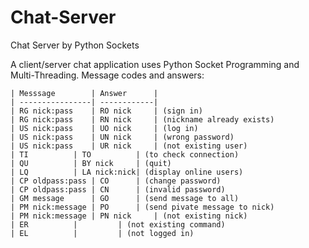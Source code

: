 # Chat-Server
Chat Server by Python Sockets

A client/server chat application uses Python Socket Programming and Multi-Threading. Message codes and answers:

    | Messsage    	  | Answer      |
    | ----------------| ------------|
    | RG nick:pass    | RO nick 	| (sign in)
    | RG nick:pass    | RN nick 	| (nickname already exists)
    | US nick:pass    | UO nick 	| (log in)
    | US nick:pass    | UN nick 	| (wrong password)
    | US nick:pass    | UR nick 	| (not existing user)
    | TI 		  | TO 	        | (to check connection)
    | QU 		  | BY nick 	| (quit)
    | LQ		  | LA nick:nick| (display online users)
    | CP oldpass:pass | CO		| (change password)
    | CP oldpass:pass | CN 		| (invalid password)
    | GM message 	  | GO 		| (send message to all)
    | PM nick:message | PO 		| (send pivate message to nick)
    | PM nick:message | PN nick 	| (not existing nick)
    | ER 		  | 		| (not existing command)
    | EL 		  | 		| (not logged in)
